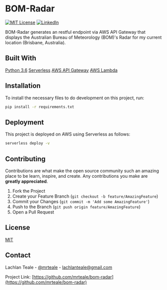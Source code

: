 # BOM-Radar

[![MIT License][license-shield]][license-url]
[![LinkedIn][linkedin-shield]][linkedin-url]

BOM-Radar generates an restful endpoint via AWS API Gateway that displays the Australian Bureau of Meteorology (BOM)'s Radar for my current location (Brisbane, Australia).

## Built With
[Python 3.6](https://www.python.org/)
[Serverless](https://www.serverless.com/)
[AWS API Gateway](https://aws.amazon.com/api-gateway/)
[AWS Lambda](https://aws.amazon.com/lambda)


## Installation

To install the necessary files to do development on this project, run:

```bash
pip install -r requirements.txt
```

## Deployment

This project is deployed on AWS using Serverless as follows:

```bash
serverless deploy -v
```


## Contributing

Contributions are what make the open source community such an amazing place to be learn, inspire, and create. Any contributions you make are **greatly appreciated**.

1. Fork the Project
2. Create your Feature Branch (`git checkout -b feature/AmazingFeature`)
3. Commit your Changes (`git commit -m 'Add some AmazingFeature'`)
4. Push to the Branch (`git push origin feature/AmazingFeature`)
5. Open a Pull Request

## License
[MIT](https://choosealicense.com/licenses/mit/)

## Contact

Lachlan Teale - [@mrteale](https://twitter.com/mrteale) - lachlanteale@gmail.com

Project Link: [https://github.com/mrteale/bom-radar](https://github.com/mrteale/bom-radar)

[license-shield]: https://img.shields.io/github/license/mrteale/bom-radar.svg?style=for-the-badge
[license-url]: https://github.com/mrteale/bom-radar/blob/master/LICENSE.txt
[linkedin-shield]: https://img.shields.io/badge/-LinkedIn-black.svg?style=for-the-badge&logo=linkedin&colorB=555
[linkedin-url]: https://linkedin.com/in/mrteale